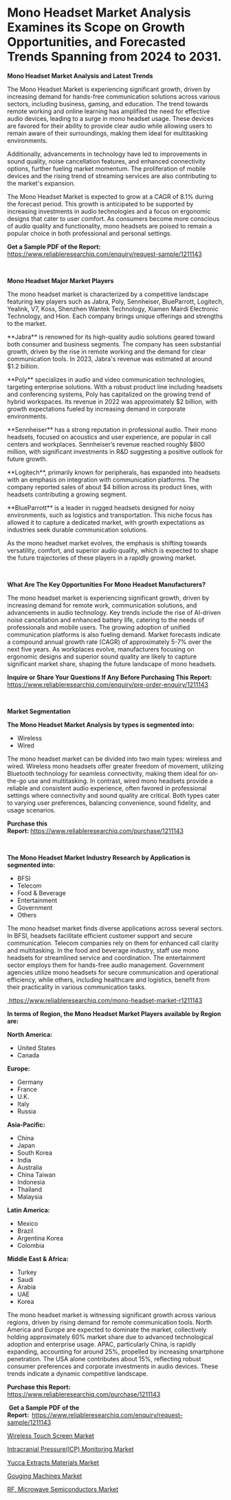 <p><h1>Mono Headset Market Analysis Examines its Scope on Growth Opportunities, and Forecasted Trends Spanning from 2024 to 2031.</h1></p><p><strong>Mono Headset Market Analysis and Latest Trends</strong></p>
<p><p>The Mono Headset Market is experiencing significant growth, driven by increasing demand for hands-free communication solutions across various sectors, including business, gaming, and education. The trend towards remote working and online learning has amplified the need for effective audio devices, leading to a surge in mono headset usage. These devices are favored for their ability to provide clear audio while allowing users to remain aware of their surroundings, making them ideal for multitasking environments.</p><p>Additionally, advancements in technology have led to improvements in sound quality, noise cancellation features, and enhanced connectivity options, further fueling market momentum. The proliferation of mobile devices and the rising trend of streaming services are also contributing to the market's expansion. </p><p>The Mono Headset Market is expected to grow at a CAGR of 8.1% during the forecast period. This growth is anticipated to be supported by increasing investments in audio technologies and a focus on ergonomic designs that cater to user comfort. As consumers become more conscious of audio quality and functionality, mono headsets are poised to remain a popular choice in both professional and personal settings.</p></p>
<p><strong>Get a Sample PDF of the Report:&nbsp;</strong> <a href="https://www.reliableresearchiq.com/enquiry/request-sample/1211143?utm_campaign=1123&utm_medium=2&utm_source=Github&utm_content=ia&utm_term=12102024&utm_id=mono-headset">https://www.reliableresearchiq.com/enquiry/request-sample/1211143</a></p>
<p>&nbsp;</p>
<p><strong>Mono Headset Major Market Players</strong></p>
<p><p>The mono headset market is characterized by a competitive landscape featuring key players such as Jabra, Poly, Sennheiser, BlueParrott, Logitech, Yealink, V7, Koss, Shenzhen Wantek Technology, Xiamen Mairdi Electronic Technology, and Hion. Each company brings unique offerings and strengths to the market.</p><p>**Jabra** is renowned for its high-quality audio solutions geared toward both consumer and business segments. The company has seen substantial growth, driven by the rise in remote working and the demand for clear communication tools. In 2023, Jabra's revenue was estimated at around $1.2 billion.</p><p>**Poly** specializes in audio and video communication technologies, targeting enterprise solutions. With a robust product line including headsets and conferencing systems, Poly has capitalized on the growing trend of hybrid workspaces. Its revenue in 2022 was approximately $2 billion, with growth expectations fueled by increasing demand in corporate environments.</p><p>**Sennheiser** has a strong reputation in professional audio. Their mono headsets, focused on acoustics and user experience, are popular in call centers and workplaces. Sennheiser’s revenue reached roughly $800 million, with significant investments in R&D suggesting a positive outlook for future growth.</p><p>**Logitech**, primarily known for peripherals, has expanded into headsets with an emphasis on integration with communication platforms. The company reported sales of about $4 billion across its product lines, with headsets contributing a growing segment.</p><p>**BlueParrott** is a leader in rugged headsets designed for noisy environments, such as logistics and transportation. This niche focus has allowed it to capture a dedicated market, with growth expectations as industries seek durable communication solutions.</p><p>As the mono headset market evolves, the emphasis is shifting towards versatility, comfort, and superior audio quality, which is expected to shape the future trajectories of these players in a rapidly growing market.</p></p>
<p>&nbsp;</p>
<p><strong>What Are The Key Opportunities For Mono Headset Manufacturers?</strong></p>
<p><p>The mono headset market is experiencing significant growth, driven by increasing demand for remote work, communication solutions, and advancements in audio technology. Key trends include the rise of AI-driven noise cancellation and enhanced battery life, catering to the needs of professionals and mobile users. The growing adoption of unified communication platforms is also fueling demand. Market forecasts indicate a compound annual growth rate (CAGR) of approximately 5-7% over the next five years. As workplaces evolve, manufacturers focusing on ergonomic designs and superior sound quality are likely to capture significant market share, shaping the future landscape of mono headsets.</p></p>
<p><strong>Inquire or Share Your Questions If Any Before Purchasing This Report:</strong> <a href="https://www.reliableresearchiq.com/enquiry/pre-order-enquiry/1211143?utm_campaign=1123&utm_medium=2&utm_source=Github&utm_content=ia&utm_term=12102024&utm_id=mono-headset">https://www.reliableresearchiq.com/enquiry/pre-order-enquiry/1211143</a></p>
<p>&nbsp;</p>
<p><strong>Market Segmentation</strong></p>
<p><strong>The Mono Headset Market Analysis by types is segmented into:</strong></p>
<p><ul><li>Wireless</li><li>Wired</li></ul></p>
<p><p>The mono headset market can be divided into two main types: wireless and wired. Wireless mono headsets offer greater freedom of movement, utilizing Bluetooth technology for seamless connectivity, making them ideal for on-the-go use and multitasking. In contrast, wired mono headsets provide a reliable and consistent audio experience, often favored in professional settings where connectivity and sound quality are critical. Both types cater to varying user preferences, balancing convenience, sound fidelity, and usage scenarios.</p></p>
<p><strong>Purchase this Report:&nbsp;</strong><a href="https://www.reliableresearchiq.com/purchase/1211143?utm_campaign=1123&utm_medium=2&utm_source=Github&utm_content=ia&utm_term=12102024&utm_id=mono-headset">https://www.reliableresearchiq.com/purchase/1211143</a></p>
<p>&nbsp;</p>
<p><strong>The Mono Headset Market Industry Research by Application is segmented into:</strong></p>
<p><ul><li>BFSI</li><li>Telecom</li><li>Food & Beverage</li><li>Entertainment</li><li>Government</li><li>Others</li></ul></p>
<p><p>The mono headset market finds diverse applications across several sectors. In BFSI, headsets facilitate efficient customer support and secure communication. Telecom companies rely on them for enhanced call clarity and multitasking. In the food and beverage industry, staff use mono headsets for streamlined service and coordination. The entertainment sector employs them for hands-free audio management. Government agencies utilize mono headsets for secure communication and operational efficiency, while others, including healthcare and logistics, benefit from their practicality in various communication tasks.</p></p>
<p><a href="https://www.reliableresearchiq.com/mono-headset-market-r1211143?utm_campaign=1123&utm_medium=2&utm_source=Github&utm_content=ia&utm_term=12102024&utm_id=mono-headset">&nbsp;https://www.reliableresearchiq.com/mono-headset-market-r1211143</a></p>
<p><strong>In terms of Region, the Mono Headset Market Players available by Region are:</strong></p>
<p>
    <p> <strong> North America: </strong>
        <ul>
            <li>United States</li>
            <li>Canada</li>
        </ul>
        </p> 
    <p> <strong> Europe: </strong>
        <ul>
            <li>Germany</li>
            <li>France</li>
            <li>U.K.</li>
            <li>Italy</li>
            <li>Russia</li>
        </ul>
        </p> 
    <p> <strong> Asia-Pacific: </strong>
        <ul>
            <li>China</li>
            <li>Japan</li>
            <li>South Korea</li>
            <li>India</li>
            <li>Australia</li>
            <li>China Taiwan</li>
            <li>Indonesia</li>
            <li>Thailand</li>
            <li>Malaysia</li>
        </ul>
        </p> 
    <p> <strong> Latin America: </strong>
        <ul>
            <li>Mexico</li>
            <li>Brazil</li>
            <li>Argentina Korea</li>
            <li>Colombia</li>
        </ul>
        </p> 
    <p> <strong> Middle East & Africa: </strong>
        <ul>
            <li>Turkey</li>
            <li>Saudi</li>
            <li>Arabia</li>
            <li>UAE</li>
            <li>Korea</li>
        </ul>
    </p>
    </p>
<p><p>The mono headset market is witnessing significant growth across various regions, driven by rising demand for remote communication tools. North America and Europe are expected to dominate the market, collectively holding approximately 60% market share due to advanced technological adoption and enterprise usage. APAC, particularly China, is rapidly expanding, accounting for around 25%, propelled by increasing smartphone penetration. The USA alone contributes about 15%, reflecting robust consumer preferences and corporate investments in audio devices. These trends indicate a dynamic competitive landscape.</p></p>
<p><strong>Purchase this Report: </strong><a href="https://www.reliableresearchiq.com/purchase/1211143?utm_campaign=1123&utm_medium=2&utm_source=Github&utm_content=ia&utm_term=12102024&utm_id=mono-headset">https://www.reliableresearchiq.com/purchase/1211143</a></p>
<p>&nbsp;<strong>Get a Sample PDF of the Report:&nbsp;&nbsp;</strong><a href="https://www.reliableresearchiq.com/enquiry/request-sample/1211143?utm_campaign=1123&utm_medium=2&utm_source=Github&utm_content=ia&utm_term=12102024&utm_id=mono-headset">https://www.reliableresearchiq.com/enquiry/request-sample/1211143</a></p>
<p><strong></strong></p>
<p><p><a href="https://github.com/akrenkthongy/Market-Research-Report-List-1/blob/main/wireless-touch-screen-market.md?utm_campaign=1123&utm_medium=2&utm_source=Github&utm_content=ia&utm_term=12102024&utm_id=mono-headset">Wireless Touch Screen Market</a></p><p><a href="https://www.linkedin.com/pulse/global-intracranial-pressureicp-monitoring-nexus-sector-confluences-ww2kc?utm_campaign=1123&utm_medium=2&utm_source=Github&utm_content=ia&utm_term=12102024&utm_id=mono-headset">Intracranial Pressure(ICP) Monitoring Market</a></p><p><a href="https://www.linkedin.com/pulse/yucca-extracts-materials-market-overview-regional-outlook-hs5dc?utm_campaign=1123&utm_medium=2&utm_source=Github&utm_content=ia&utm_term=12102024&utm_id=mono-headset">Yucca Extracts Materials Market</a></p><p><a href="https://github.com/thulinondelorew/Market-Research-Report-List-1/blob/main/gouging-machines-market.md?utm_campaign=1123&utm_medium=2&utm_source=Github&utm_content=ia&utm_term=12102024&utm_id=mono-headset">Gouging Machines Market</a></p><p><a href="https://www.linkedin.com/pulse/rf-microwave-semiconductors-market-industry-landscape-growth-hh7oe?utm_campaign=1123&utm_medium=2&utm_source=Github&utm_content=ia&utm_term=12102024&utm_id=mono-headset">RF, Microwave Semiconductors Market</a></p></p>